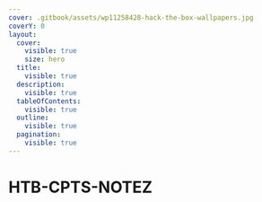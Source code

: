 ```yaml
---
cover: .gitbook/assets/wp11258428-hack-the-box-wallpapers.jpg
coverY: 0
layout:
  cover:
    visible: true
    size: hero
  title:
    visible: true
  description:
    visible: true
  tableOfContents:
    visible: true
  outline:
    visible: true
  pagination:
    visible: true
---
```


# HTB-CPTS-NOTEZ

